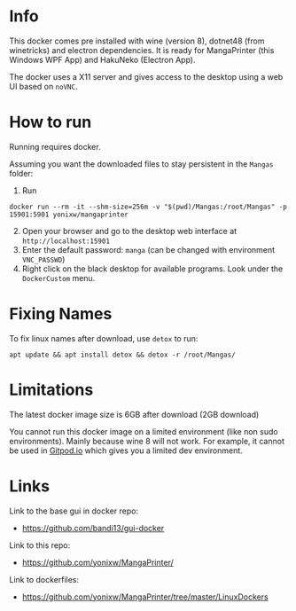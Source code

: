 # Info

This docker comes pre installed with wine (version 8), dotnet48 (from winetricks) and electron dependencies.
It is ready for MangaPrinter (this Windows WPF App) and HakuNeko (Electron App).

The docker uses a X11 server and gives access to the desktop using a web UI based on `noVNC`.

# How to run

Running requires docker. 

Assuming you want the downloaded files to stay persistent in the `Mangas` folder:

1. Run

```
docker run --rm -it --shm-size=256m -v "$(pwd)/Mangas:/root/Mangas" -p 15901:5901 yonixw/mangaprinter
```

2. Open your browser and go to the desktop web interface at `http://localhost:15901`
3. Enter the default password: `manga` (can be changed with environment `VNC_PASSWD`)
4. Right click on the black desktop for available programs. Look under the `DockerCustom` menu.

# Fixing Names

To fix linux names after download, use `detox` to run:

```
apt update && apt install detox && detox -r /root/Mangas/
```

# Limitations

The latest docker image size is 6GB after download (2GB download)

You cannot run this docker image on a limited environment (like non sudo environments). Mainly because wine 8 will not work. For example, it cannot be used in [Gitpod.io](https://www.gitpod.io/) which gives you a limited dev environment.

# Links 

Link to the base gui in docker repo:
* https://github.com/bandi13/gui-docker

Link to this repo:
* https://github.com/yonixw/MangaPrinter/

Link to dockerfiles:
* https://github.com/yonixw/MangaPrinter/tree/master/LinuxDockers
